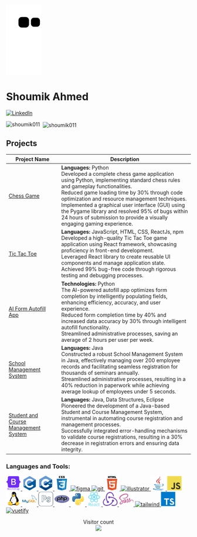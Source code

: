 ![snake gif](https://github.com/shoumik011/shoumik011/blob/output/github-contribution-grid-snake.svg)



# Shoumik Ahmed 

[![LinkedIn](https://img.shields.io/badge/-LinkedIn-0072b1?style=for-the-badge&logo=linkedin&logoColor=white)]([https://linkedin.com/in/snehaow/](https://www.linkedin.com/in/shoumik-ahmed-950b66293/))

<p>
  <img align="left" src="https://github-readme-stats.vercel.app/api/top-langs?username=shoumik011&show_icons=true&locale=en&layout=compact&theme=dark" alt="shoumik011" />
</p>

<p>&nbsp;
  <img align="center" src="https://github-readme-stats.vercel.app/api?username=shoumik011&show_icons=true&locale=en&theme=dark" alt="shoumik011" />
</p>





## Projects
| Project Name | Description |
| ------------ | ----------- |
| [Chess Game](https://github.com/shoumik011/Chess-game) | **Languages:** Python<br>Developed a complete chess game application using Python, implementing standard chess rules and gameplay functionalities.<br>Reduced game loading time by 30% through code optimization and resource management techniques.<br>Implemented a graphical user interface (GUI) using the Pygame library and resolved 95% of bugs within 24 hours of submission to provide a visually engaging gaming experience. |
| [Tic Tac Toe](https://github.com/shoumik011/TicTacToe-Project) | **Languages:** JavaScript, HTML, CSS, ReactJs, npm<br>Developed a high-quality Tic Tac Toe game application using React framework, showcasing proficiency in front-end development.<br>Leveraged React library to create reusable UI components and manage application state.<br>Achieved 99% bug-free code through rigorous testing and debugging processes. |
| [AI Form Autofill App](https://docs.google.com/presentation/d/1a8LEFhxny9qdMVio7f8PluFQK1Y4SDimWOEMAx21ZZA/edit?usp=sharing) | **Technologies:** Python<br>The AI-powered autofill app optimizes form completion by intelligently populating fields, enhancing efficiency, accuracy, and user experience.<br>Reduced form completion time by 40% and increased data accuracy by 30% through intelligent autofill functionality.<br>Streamlined administrative processes, saving an average of 2 hours per user per week. |
| [School Management System](https://github.com/shoumik011/SchoolManager) | **Languages:** Java<br>Constructed a robust School Management System in Java, effectively managing over 200 employee records and facilitating seamless registration for thousands of seminars annually.<br>Streamlined administrative processes, resulting in a 40% reduction in paperwork while achieving average lookup of employees under 5 seconds. |
| [Student and Course Management System](https://github.com/shoumik011/Student-and-Course-Management-System) | **Languages:** Java, Data Structures, Eclipse<br>Pioneered the development of a Java-based Student and Course Management System, instrumental in automating course registration and management processes.<br>Successfully integrated error-handling mechanisms to validate course registrations, resulting in a 30% decrease in registration errors and ensuring data integrity. |



<h3 align="left">Languages and Tools:</h3>
<p align="left"> <a href="https://getbootstrap.com" target="_blank" rel="noreferrer"> <img src="https://raw.githubusercontent.com/devicons/devicon/master/icons/bootstrap/bootstrap-plain-wordmark.svg" alt="bootstrap" width="40" height="40"/> </a> <a href="https://www.cprogramming.com/" target="_blank" rel="noreferrer"> <img src="https://raw.githubusercontent.com/devicons/devicon/master/icons/c/c-original.svg" alt="c" width="40" height="40"/> </a> <a href="https://www.w3schools.com/cpp/" target="_blank" rel="noreferrer"> <img src="https://raw.githubusercontent.com/devicons/devicon/master/icons/cplusplus/cplusplus-original.svg" alt="cplusplus" width="40" height="40"/> </a> <a href="https://www.w3schools.com/css/" target="_blank" rel="noreferrer"> <img src="https://raw.githubusercontent.com/devicons/devicon/master/icons/css3/css3-original-wordmark.svg" alt="css3" width="40" height="40"/> </a> <a href="https://www.figma.com/" target="_blank" rel="noreferrer"> <img src="https://www.vectorlogo.zone/logos/figma/figma-icon.svg" alt="figma" width="40" height="40"/> </a> <a href="https://git-scm.com/" target="_blank" rel="noreferrer"> <img src="https://www.vectorlogo.zone/logos/git-scm/git-scm-icon.svg" alt="git" width="40" height="40"/> </a> <a href="https://www.w3.org/html/" target="_blank" rel="noreferrer"> <img src="https://raw.githubusercontent.com/devicons/devicon/master/icons/html5/html5-original-wordmark.svg" alt="html5" width="40" height="40"/> </a> <a href="https://www.adobe.com/in/products/illustrator.html" target="_blank" rel="noreferrer"> <img src="https://www.vectorlogo.zone/logos/adobe_illustrator/adobe_illustrator-icon.svg" alt="illustrator" width="40" height="40"/> </a> <a href="https://www.java.com" target="_blank" rel="noreferrer"> <img src="https://raw.githubusercontent.com/devicons/devicon/master/icons/java/java-original.svg" alt="java" width="40" height="40"/> </a> <a href="https://developer.mozilla.org/en-US/docs/Web/JavaScript" target="_blank" rel="noreferrer"> <img src="https://raw.githubusercontent.com/devicons/devicon/master/icons/javascript/javascript-original.svg" alt="javascript" width="40" height="40"/> </a> <a href="https://www.linux.org/" target="_blank" rel="noreferrer"> <img src="https://raw.githubusercontent.com/devicons/devicon/master/icons/linux/linux-original.svg" alt="linux" width="40" height="40"/> </a> <a href="https://www.mysql.com/" target="_blank" rel="noreferrer"> <img src="https://raw.githubusercontent.com/devicons/devicon/master/icons/mysql/mysql-original-wordmark.svg" alt="mysql" width="40" height="40"/> </a> <a href="https://www.photoshop.com/en" target="_blank" rel="noreferrer"> <img src="https://raw.githubusercontent.com/devicons/devicon/master/icons/photoshop/photoshop-line.svg" alt="photoshop" width="40" height="40"/> </a> <a href="https://www.php.net" target="_blank" rel="noreferrer"> <img src="https://raw.githubusercontent.com/devicons/devicon/master/icons/php/php-original.svg" alt="php" width="40" height="40"/> </a> <a href="https://www.python.org" target="_blank" rel="noreferrer"> <img src="https://raw.githubusercontent.com/devicons/devicon/master/icons/python/python-original.svg" alt="python" width="40" height="40"/> </a> <a href="https://reactjs.org/" target="_blank" rel="noreferrer"> <img src="https://raw.githubusercontent.com/devicons/devicon/master/icons/react/react-original-wordmark.svg" alt="react" width="40" height="40"/> </a> <a href="https://redux.js.org" target="_blank" rel="noreferrer"> <img src="https://raw.githubusercontent.com/devicons/devicon/master/icons/redux/redux-original.svg" alt="redux" width="40" height="40"/> </a> <a href="https://sass-lang.com" target="_blank" rel="noreferrer"> <img src="https://raw.githubusercontent.com/devicons/devicon/master/icons/sass/sass-original.svg" alt="sass" width="40" height="40"/> </a> <a href="https://tailwindcss.com/" target="_blank" rel="noreferrer"> <img src="https://www.vectorlogo.zone/logos/tailwindcss/tailwindcss-icon.svg" alt="tailwind" width="40" height="40"/> </a> <a href="https://www.typescriptlang.org/" target="_blank" rel="noreferrer"> <img src="https://raw.githubusercontent.com/devicons/devicon/master/icons/typescript/typescript-original.svg" alt="typescript" width="40" height="40"/> </a> <a href="https://vuetifyjs.com/en/" target="_blank" rel="noreferrer"> <img src="https://bestofjs.org/logos/vuetify.svg" alt="vuetify" width="40" height="40"/> </a> </p>

<p align="center"> 
  Visitor count<br>
  <img src="https://profile-counter.glitch.me/shoumik011/count.svg" />
</p>

<!--
**shoumik011/shoumik011** is a ✨ _special_ ✨ repository because its `README.md` (this file) appears on your GitHub profile.

Here are some ideas to get you started:

- 🔭 I’m currently working on ...
- 🌱 I’m currently learning ...
- 👯 I’m looking to collaborate on ...
- 🤔 I’m looking for help with ...
- 💬 Ask me about ...
- 📫 How to reach me: ...
- 😄 Pronouns: ...
- ⚡ Fun fact: ...
-->

